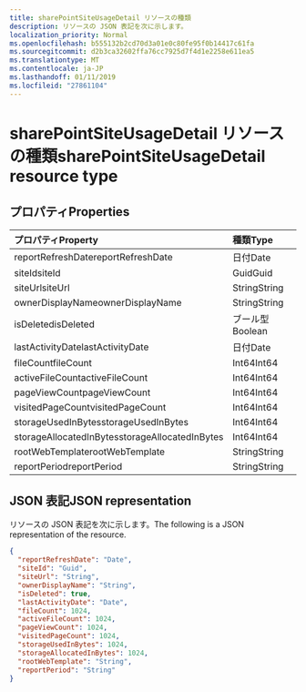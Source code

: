```yaml
---
title: sharePointSiteUsageDetail リソースの種類
description: リソースの JSON 表記を次に示します。
localization_priority: Normal
ms.openlocfilehash: b555132b2cd70d3a01e0c80fe95f0b14417c61fa
ms.sourcegitcommit: d2b3ca32602ffa76cc7925d7f4d1e2258e611ea5
ms.translationtype: MT
ms.contentlocale: ja-JP
ms.lasthandoff: 01/11/2019
ms.locfileid: "27861104"
---
```

# <a name="sharepointsiteusagedetail-resource-type"></a><span data-ttu-id="498bc-103">sharePointSiteUsageDetail リソースの種類</span><span class="sxs-lookup"><span data-stu-id="498bc-103">sharePointSiteUsageDetail resource type</span></span>

## <a name="properties"></a><span data-ttu-id="498bc-104">プロパティ</span><span class="sxs-lookup"><span data-stu-id="498bc-104">Properties</span></span>

| <span data-ttu-id="498bc-105">プロパティ</span><span class="sxs-lookup"><span data-stu-id="498bc-105">Property</span></span>                | <span data-ttu-id="498bc-106">種類</span><span class="sxs-lookup"><span data-stu-id="498bc-106">Type</span></span>    |
| :---------------------- | :------ |
| <span data-ttu-id="498bc-107">reportRefreshDate</span><span class="sxs-lookup"><span data-stu-id="498bc-107">reportRefreshDate</span></span>       | <span data-ttu-id="498bc-108">日付</span><span class="sxs-lookup"><span data-stu-id="498bc-108">Date</span></span>    |
| <span data-ttu-id="498bc-109">siteId</span><span class="sxs-lookup"><span data-stu-id="498bc-109">siteId</span></span>                  | <span data-ttu-id="498bc-110">Guid</span><span class="sxs-lookup"><span data-stu-id="498bc-110">Guid</span></span>  |
| <span data-ttu-id="498bc-111">siteUrl</span><span class="sxs-lookup"><span data-stu-id="498bc-111">siteUrl</span></span>                 | <span data-ttu-id="498bc-112">String</span><span class="sxs-lookup"><span data-stu-id="498bc-112">String</span></span>  |
| <span data-ttu-id="498bc-113">ownerDisplayName</span><span class="sxs-lookup"><span data-stu-id="498bc-113">ownerDisplayName</span></span>        | <span data-ttu-id="498bc-114">String</span><span class="sxs-lookup"><span data-stu-id="498bc-114">String</span></span>  |
| <span data-ttu-id="498bc-115">isDeleted</span><span class="sxs-lookup"><span data-stu-id="498bc-115">isDeleted</span></span>               | <span data-ttu-id="498bc-116">ブール型</span><span class="sxs-lookup"><span data-stu-id="498bc-116">Boolean</span></span> |
| <span data-ttu-id="498bc-117">lastActivityDate</span><span class="sxs-lookup"><span data-stu-id="498bc-117">lastActivityDate</span></span>        | <span data-ttu-id="498bc-118">日付</span><span class="sxs-lookup"><span data-stu-id="498bc-118">Date</span></span>    |
| <span data-ttu-id="498bc-119">fileCount</span><span class="sxs-lookup"><span data-stu-id="498bc-119">fileCount</span></span>               | <span data-ttu-id="498bc-120">Int64</span><span class="sxs-lookup"><span data-stu-id="498bc-120">Int64</span></span>   |
| <span data-ttu-id="498bc-121">activeFileCount</span><span class="sxs-lookup"><span data-stu-id="498bc-121">activeFileCount</span></span>         | <span data-ttu-id="498bc-122">Int64</span><span class="sxs-lookup"><span data-stu-id="498bc-122">Int64</span></span>   |
| <span data-ttu-id="498bc-123">pageViewCount</span><span class="sxs-lookup"><span data-stu-id="498bc-123">pageViewCount</span></span>           | <span data-ttu-id="498bc-124">Int64</span><span class="sxs-lookup"><span data-stu-id="498bc-124">Int64</span></span>   |
| <span data-ttu-id="498bc-125">visitedPageCount</span><span class="sxs-lookup"><span data-stu-id="498bc-125">visitedPageCount</span></span>        | <span data-ttu-id="498bc-126">Int64</span><span class="sxs-lookup"><span data-stu-id="498bc-126">Int64</span></span>   |
| <span data-ttu-id="498bc-127">storageUsedInBytes</span><span class="sxs-lookup"><span data-stu-id="498bc-127">storageUsedInBytes</span></span>      | <span data-ttu-id="498bc-128">Int64</span><span class="sxs-lookup"><span data-stu-id="498bc-128">Int64</span></span>   |
| <span data-ttu-id="498bc-129">storageAllocatedInBytes</span><span class="sxs-lookup"><span data-stu-id="498bc-129">storageAllocatedInBytes</span></span> | <span data-ttu-id="498bc-130">Int64</span><span class="sxs-lookup"><span data-stu-id="498bc-130">Int64</span></span>   |
| <span data-ttu-id="498bc-131">rootWebTemplate</span><span class="sxs-lookup"><span data-stu-id="498bc-131">rootWebTemplate</span></span>         | <span data-ttu-id="498bc-132">String</span><span class="sxs-lookup"><span data-stu-id="498bc-132">String</span></span>  |
| <span data-ttu-id="498bc-133">reportPeriod</span><span class="sxs-lookup"><span data-stu-id="498bc-133">reportPeriod</span></span>            | <span data-ttu-id="498bc-134">String</span><span class="sxs-lookup"><span data-stu-id="498bc-134">String</span></span>  |

## <a name="json-representation"></a><span data-ttu-id="498bc-135">JSON 表記</span><span class="sxs-lookup"><span data-stu-id="498bc-135">JSON representation</span></span>

<span data-ttu-id="498bc-136">リソースの JSON 表記を次に示します。</span><span class="sxs-lookup"><span data-stu-id="498bc-136">The following is a JSON representation of the resource.</span></span>

<!-- {
  "blockType": "resource",
  "@odata.type": "microsoft.graph.sharePointSiteUsageDetail"
} -->

```json
{
  "reportRefreshDate": "Date", 
  "siteId": "Guid", 
  "siteUrl": "String", 
  "ownerDisplayName": "String", 
  "isDeleted": true, 
  "lastActivityDate": "Date", 
  "fileCount": 1024, 
  "activeFileCount": 1024, 
  "pageViewCount": 1024, 
  "visitedPageCount": 1024, 
  "storageUsedInBytes": 1024, 
  "storageAllocatedInBytes": 1024, 
  "rootWebTemplate": "String", 
  "reportPeriod": "String"
}
```
